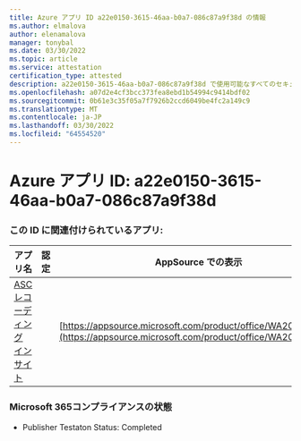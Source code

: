 ```yaml
---
title: Azure アプリ ID a22e0150-3615-46aa-b0a7-086c87a9f38d の情報
ms.author: elmalova
author: elenamalova
manager: tonybal
ms.date: 03/30/2022
ms.topic: article
ms.service: attestation
certification_type: attested
description: a22e0150-3615-46aa-b0a7-086c87a9f38d で使用可能なすべてのセキュリティおよびコンプライアンス情報。
ms.openlocfilehash: a07d2e4cf3bcc373fea8ebd1b54994c9414bdf02
ms.sourcegitcommit: 0b61e3c35f05a7f7926b2ccd6049be4fc2a149c9
ms.translationtype: MT
ms.contentlocale: ja-JP
ms.lasthandoff: 03/30/2022
ms.locfileid: "64554520"
---
```

# <a name="azure-app-id-a22e0150-3615-46aa-b0a7-086c87a9f38d"></a>Azure アプリ ID: a22e0150-3615-46aa-b0a7-086c87a9f38d


### <a name="apps-associated-with-this-id"></a>この ID に関連付けられているアプリ:
| **アプリ名** | **認定** | **AppSource での表示** |
|--------------|---------------|-----------------------|
| [ASC レコーディング インサイト](../forward/WA200000708.md) |  | [https://appsource.microsoft.com/product/office/WA200000708](https://appsource.microsoft.com/product/office/WA200000708) |

### <a name="microsoft-365-app-compliance-status"></a>Microsoft 365コンプライアンスの状態
- Publisher Testaton Status: Completed
